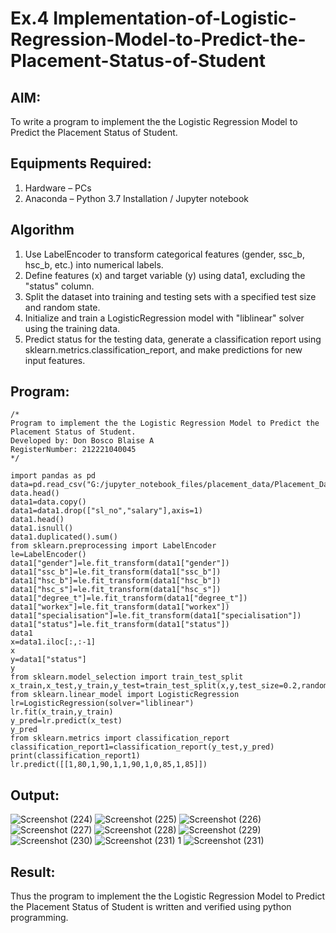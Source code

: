 # Ex.4 Implementation-of-Logistic-Regression-Model-to-Predict-the-Placement-Status-of-Student

## AIM:
To write a program to implement the the Logistic Regression Model to Predict the Placement Status of Student.

## Equipments Required:
1. Hardware – PCs
2. Anaconda – Python 3.7 Installation / Jupyter notebook

## Algorithm
1. Use LabelEncoder to transform categorical features (gender, ssc_b, hsc_b, etc.) into numerical labels.
2. Define features (x) and target variable (y) using data1, excluding the "status" column.
3. Split the dataset into training and testing sets with a specified test size and random state.
4. Initialize and train a LogisticRegression model with "liblinear" solver using the training data.
5. Predict status for the testing data, generate a classification report using sklearn.metrics.classification_report, and make predictions for new input features.

## Program:
```
/*
Program to implement the the Logistic Regression Model to Predict the Placement Status of Student.
Developed by: Don Bosco Blaise A
RegisterNumber: 212221040045
*/

import pandas as pd
data=pd.read_csv("G:/jupyter_notebook_files/placement_data/Placement_Data.csv")
data.head()
data1=data.copy()
data1=data1.drop(["sl_no","salary"],axis=1)
data1.head()
data1.isnull()
data1.duplicated().sum()
from sklearn.preprocessing import LabelEncoder
le=LabelEncoder()
data1["gender"]=le.fit_transform(data1["gender"])
data1["ssc_b"]=le.fit_transform(data1["ssc_b"])
data1["hsc_b"]=le.fit_transform(data1["hsc_b"])
data1["hsc_s"]=le.fit_transform(data1["hsc_s"])
data1["degree_t"]=le.fit_transform(data1["degree_t"])
data1["workex"]=le.fit_transform(data1["workex"])
data1["specialisation"]=le.fit_transform(data1["specialisation"])
data1["status"]=le.fit_transform(data1["status"])
data1
x=data1.iloc[:,:-1]
x
y=data1["status"]
y
from sklearn.model_selection import train_test_split
x_train,x_test,y_train,y_test=train_test_split(x,y,test_size=0.2,random_state=42)
from sklearn.linear_model import LogisticRegression
lr=LogisticRegression(solver="liblinear")
lr.fit(x_train,y_train)
y_pred=lr.predict(x_test)
y_pred
from sklearn.metrics import classification_report
classification_report1=classification_report(y_test,y_pred)
print(classification_report1)
lr.predict([[1,80,1,90,1,1,90,1,0,85,1,85]])
```

## Output:
![Screenshot (224)](https://github.com/DonBoscoBlaiseA/Implementation-of-Logistic-Regression-Model-to-Predict-the-Placement-Status-of-Student/assets/140850829/12b82fc8-39e8-439a-90ad-ee60d4f96ed2)
![Screenshot (225)](https://github.com/DonBoscoBlaiseA/Implementation-of-Logistic-Regression-Model-to-Predict-the-Placement-Status-of-Student/assets/140850829/ffc2befe-6854-40e5-a4d4-067c6c2b3921)
![Screenshot (226)](https://github.com/DonBoscoBlaiseA/Implementation-of-Logistic-Regression-Model-to-Predict-the-Placement-Status-of-Student/assets/140850829/d8416629-d2b4-4a4b-bbf2-e740518a992d)
![Screenshot (227)](https://github.com/DonBoscoBlaiseA/Implementation-of-Logistic-Regression-Model-to-Predict-the-Placement-Status-of-Student/assets/140850829/7b447260-5189-4531-ae36-4c0b1a6e6676)
![Screenshot (228)](https://github.com/DonBoscoBlaiseA/Implementation-of-Logistic-Regression-Model-to-Predict-the-Placement-Status-of-Student/assets/140850829/3613506b-18c1-459d-a472-54d124313223)
![Screenshot (229)](https://github.com/DonBoscoBlaiseA/Implementation-of-Logistic-Regression-Model-to-Predict-the-Placement-Status-of-Student/assets/140850829/38f4d4ba-d204-4e7d-b663-21efed674c11)
![Screenshot (230)](https://github.com/DonBoscoBlaiseA/Implementation-of-Logistic-Regression-Model-to-Predict-the-Placement-Status-of-Student/assets/140850829/d720beca-57c0-416c-a5e0-c62bdc4795da)
![Screenshot (231) 1](https://github.com/DonBoscoBlaiseA/Implementation-of-Logistic-Regression-Model-to-Predict-the-Placement-Status-of-Student/assets/140850829/384004e1-e1d2-49ef-b387-5175a84e0bef)
![Screenshot (231)](https://github.com/DonBoscoBlaiseA/Implementation-of-Logistic-Regression-Model-to-Predict-the-Placement-Status-of-Student/assets/140850829/35a81cda-d603-45d5-b916-32252a262564)


## Result:
Thus the program to implement the the Logistic Regression Model to Predict the Placement Status of Student is written and verified using python programming.
